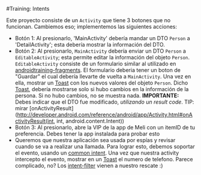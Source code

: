 #Training: Intents

Este proyecto consiste de un `Activity` que tiene 3 botones que no funcionan. 
Cambiemos eso; implementemos las siguientes acciones:

- Botón 1: Al presionarlo, 'MainActivity' debería mandar un DTO `Person` a 
'DetailActivity'; esta  debería mostrar la información del DTO.
- Botón 2: Al presionarlo, `MainActivity` debería enviar un DTO `Person` a 
`EditableActivity`; esta permite editar la información del objeto `Person`.
`EditableActivity` consiste de un formulario similar al utilizado en 
[androidtraining-fragments](https://github.com/wmora/androidtraining-fragments). El formulario
deberia tener un boton de "Guardar" el cual debería llevarte de vuelta a `MainActivity`. Una vez en ella,
mostrar un [Toast](http://developer.android.com/guide/topics/ui/notifiers/toasts.html) con los
nuevos valores del objeto `Person`. Dicho [Toast](http://developer.android.com/guide/topics/ui/notifiers/toasts.html),
debería mostrarse solo si hubo cambios en la información de la persona. Si no hubo cambios,
no se muestra nada. 
**IMPORTANTE:** Debes indicar que el DTO fue modificado, *utilizando un result code*. TIP: mirar
[onActivityResult]
(http://developer.android.com/reference/android/app/Activity.html#onActivityResult(int, int, android.content.Intent))
- Botón 3: Al presionarlo, abre la VIP de la app de Meli con un itemID de tu preferencia. Debes tener
la app instalada para probar esto
- Queremos que nuestra aplicación sea usada por espías y revisar cuando se
va a realizar una llamada. Para lograr esto, debemos soportar el evento, usando un
[common intent](https://developer.android.com/guide/components/intents-common.html). Una vez que nuestra activity intercepto el evento, mostrar en un
[Toast](http://developer.android.com/guide/topics/ui/notifiers/toasts.html) el numero de telefono.
Parece complicado, no? Los [intent-filter](http://developer.android.com/guide/topics/manifest/intent-filter-element.html)
vienen a nuestro rescate :)
